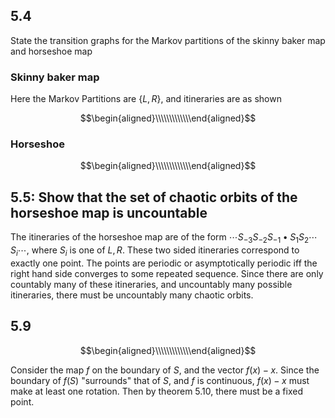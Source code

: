 ## 5.4

State the transition graphs for the Markov partitions of the skinny baker map
and horseshoe map

### Skinny baker map

Here the Markov Partitions are $\{ L , R \}$, and itineraries are as shown

$$\begin{aligned}\\\\\\\\\\\\\end{aligned}$$

### Horseshoe

$$\begin{aligned}\\\\\\\\\\\\\end{aligned}$$


## 5.5: Show that the set of chaotic orbits of the horseshoe map is uncountable

The itineraries  of the horseshoe map are of the form $\cdots
S_{-3}S_{-2}S_{-1}\bullet S_1S_2\cdots S_i\cdots$, where $S_i$ is one of $L, R$.
These two sided itineraries correspond to exactly one point. The points are
periodic or asymptotically periodic iff the right hand side converges to some
repeated sequence. Since there are only countably many of these itineraries, and
uncountably many possible itineraries, there must be uncountably many chaotic
orbits.

## 5.9 

$$\begin{aligned}\\\\\\\\\\\\\end{aligned}$$

Consider the map $f$ on the boundary of $S$, and the vector $f(x) - x$. Since
the boundary of $f(S)$ "surrounds" that of $S$, and $f$ is continuous, $f(x) -
x$ must make at least one rotation. Then by theorem 5.10, there must be a fixed
point.
